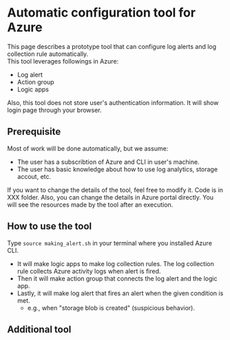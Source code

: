 # Automatic configuration tool for Azure

This page describes a prototype tool that can configure log alerts and log collection rule automatically.  
This tool leverages followings in Azure:

- Log alert
- Action group
- Logic apps

Also, this tool does not store user's authentication information.
It will show login page through your browser.

## Prerequisite

Most of work will be done automatically, but we assume:

- The user has a subscribtion of Azure and CLI in user's machine.
- The user has basic knowledge about how to use log analytics, storage accout, etc.

If you want to change the details of the tool, feel free to modify it.
Code is in XXX folder.
Also, you can change the details in Azure portal directly.
You will see the resources made by the tool after an execution.

## How to use the tool

Type `source making_alert.sh` in your terminal where you installed Azure CLI.

- It will make logic apps to make log collection rules. The log collection rule collects Azure activity logs when alert is fired.
- Then it will make action group that connects the log alert and the logic app.
- Lastly, it will make log alert that fires an alert when the given condition is met.
  - e.g., when "storage blob is created" (suspicious behavior).

## Additional tool
